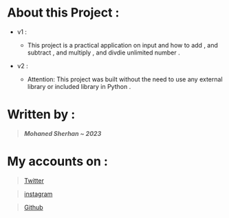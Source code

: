 # **About this Project :**
+ v1 :
    - This project is a practical application on input and how to add , and subtract , and multiply , and divdie unlimited number .

+ v2 :

    - Attention: This project was built without the need to use any external library or included library in Python .


# **Written by** :
> ___Mohaned Sherhan ~ 2023___

# **My accounts on :**
>[Twitter](https://twitter.com/MrX2023M?t=rHyMHB151bMLMsc94DkKvg&s=09)

>[instagram](https://instagram.com/mr.lxzl?inshid=YmMyMTA2M2Y)

>[Github](https://github.com/Mohaned2023)

